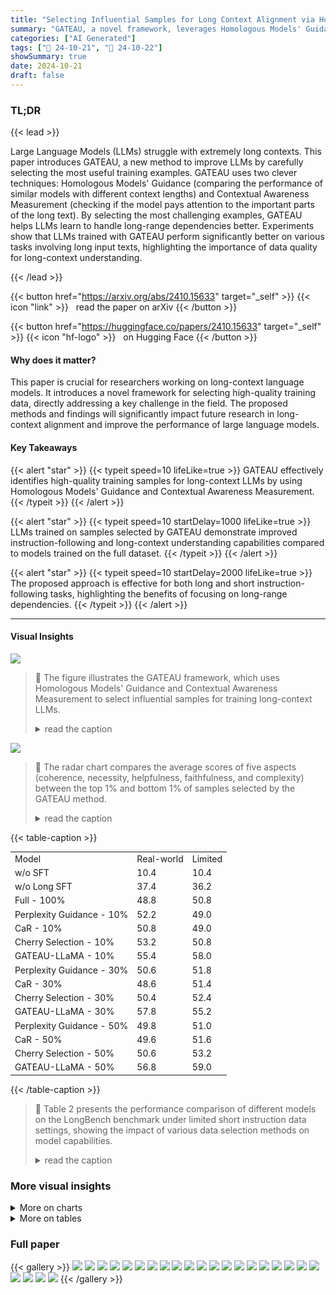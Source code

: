 ```yaml
---
title: "Selecting Influential Samples for Long Context Alignment via Homologous Models' Guidance and Contextual Awareness Measurement"
summary: "GATEAU, a novel framework, leverages Homologous Models' Guidance and Contextual Awareness Measurement to identify influential samples for enhanced long-context alignment in LLMs, boosting performance ..."
categories: ["AI Generated"]
tags: ["🔖 24-10-21", "🤗 24-10-22"]
showSummary: true
date: 2024-10-21
draft: false
---
```


### TL;DR


{{< lead >}}

Large Language Models (LLMs) struggle with extremely long contexts. This paper introduces GATEAU, a new method to improve LLMs by carefully selecting the most useful training examples.  GATEAU uses two clever techniques: Homologous Models' Guidance (comparing the performance of similar models with different context lengths) and Contextual Awareness Measurement (checking if the model pays attention to the important parts of the long text). By selecting the most challenging examples, GATEAU helps LLMs learn to handle long-range dependencies better. Experiments show that LLMs trained with GATEAU perform significantly better on various tasks involving long input texts, highlighting the importance of data quality for long-context understanding.

{{< /lead >}}


{{< button href="https://arxiv.org/abs/2410.15633" target="_self" >}}
{{< icon "link" >}} &nbsp; read the paper on arXiv
{{< /button >}}

{{< button href="https://huggingface.co/papers/2410.15633" target="_self" >}}
{{< icon "hf-logo" >}} &nbsp; on Hugging Face
{{< /button >}}

#### Why does it matter?
This paper is crucial for researchers working on long-context language models. It introduces a novel framework for selecting high-quality training data, directly addressing a key challenge in the field.  The proposed methods and findings will significantly impact future research in long-context alignment and improve the performance of large language models.
#### Key Takeaways

{{< alert "star" >}}
{{< typeit speed=10 lifeLike=true >}} GATEAU effectively identifies high-quality training samples for long-context LLMs by using Homologous Models' Guidance and Contextual Awareness Measurement. {{< /typeit >}}
{{< /alert >}}

{{< alert "star" >}}
{{< typeit speed=10 startDelay=1000 lifeLike=true >}} LLMs trained on samples selected by GATEAU demonstrate improved instruction-following and long-context understanding capabilities compared to models trained on the full dataset. {{< /typeit >}}
{{< /alert >}}

{{< alert "star" >}}
{{< typeit speed=10 startDelay=2000 lifeLike=true >}} The proposed approach is effective for both long and short instruction-following tasks, highlighting the benefits of focusing on long-range dependencies. {{< /typeit >}}
{{< /alert >}}

------
#### Visual Insights



![](figures/figures_3_0.png)

> 🔼 The figure illustrates the GATEAU framework, which uses Homologous Models' Guidance and Contextual Awareness Measurement to select influential samples for training long-context LLMs.
> <details>
> <summary>read the caption</summary>
> Figure 1: An overview of our framework GATEAU. Unlike directly training LLMs with the entire dataset, GATEAU first selects samples enriched with long-range dependency relations by using two proposed methods. Then it uses selected influential samples for training long-context LLMs.
> </details>





![](charts/charts_9_0.png)

> 🔼 The radar chart compares the average scores of five aspects (coherence, necessity, helpfulness, faithfulness, and complexity) between the top 1% and bottom 1% of samples selected by the GATEAU method.
> <details>
> <summary>read the caption</summary>
> Figure 3: The comparison between samples with top 1% and least 1% scored by our method.
> </details>





{{< table-caption >}}
<br><table id='4' style='font-size:14px'><tr><td>Model</td><td>Real-world</td><td>Limited</td></tr><tr><td>w/o SFT</td><td>10.4</td><td>10.4</td></tr><tr><td>w/o Long SFT</td><td>37.4</td><td>36.2</td></tr><tr><td>Full - 100%</td><td>48.8</td><td>50.8</td></tr><tr><td>Perplexity Guidance - 10%</td><td>52.2</td><td>49.0</td></tr><tr><td>CaR - 10%</td><td>50.8</td><td>49.0</td></tr><tr><td>Cherry Selection - 10%</td><td>53.2</td><td>50.8</td></tr><tr><td>GATEAU-LLaMA - 10%</td><td>55.4</td><td>58.0</td></tr><tr><td>Perplexity Guidance - 30%</td><td>50.6</td><td>51.8</td></tr><tr><td>CaR - 30%</td><td>48.6</td><td>51.4</td></tr><tr><td>Cherry Selection - 30%</td><td>50.4</td><td>52.4</td></tr><tr><td>GATEAU-LLaMA - 30%</td><td>57.8</td><td>55.2</td></tr><tr><td>Perplexity Guidance - 50%</td><td>49.8</td><td>51.0</td></tr><tr><td>CaR - 50%</td><td>49.6</td><td>51.6</td></tr><tr><td>Cherry Selection - 50%</td><td>50.6</td><td>53.2</td></tr><tr><td>GATEAU-LLaMA - 50%</td><td>56.8</td><td>59.0</td></tr></table>{{< /table-caption >}}

> 🔼 Table 2 presents the performance comparison of different models on the LongBench benchmark under limited short instruction data settings, showing the impact of various data selection methods on model capabilities.
> <details>
> <summary>read the caption</summary>
> Table 2: Results (%) on LongBench in Limited Short Instruction Data Settings.
> </details>



### More visual insights



<details>
<summary>More on charts
</summary>


![](charts/charts_10_0.png "🔼 Figure 4: Average score (%) under different context lengths on LongBench.")

> 🔼 The chart displays the average scores achieved by different models across various context lengths on the LongBench benchmark, comparing the performance of models trained with different amounts of data selected by the proposed method and baselines.
> <details>
> <summary>read the caption</summary>
> Figure 4: Average score (%) under different context lengths on LongBench.
> </details>


![](charts/charts_10_1.png "🔼 Figure 5: Human evaluation in two settings.")

> 🔼 The chart displays the results of a human evaluation comparing the performance of models trained with different percentages of the dataset in both real-world and limited short instruction data settings.
> <details>
> <summary>read the caption</summary>
> Figure 5: Human evaluation in two settings.
> </details>


![](charts/charts_22_0.png "🔼 Figure 6: Results (%) on LongBench-Chat with different hyperparameter α in Eq. (6).")

> 🔼 The bar chart displays the performance of the GATEAU-LLaMA-50% model on the LongBench-Chat benchmark across different values of the hyperparameter α in real-world and limited short instruction data settings.
> <details>
> <summary>read the caption</summary>
> Figure 6: Results (%) on LongBench-Chat with different hyperparameter α in Eq. (6).
> </details>


![](charts/charts_22_1.png "🔼 Figure 6: Results (%) on LongBench-Chat with different hyperparameter α in Eq. (6).")

> 🔼 The chart displays the performance of GATEAU-LLAMA-50% on LongBench-Chat under real-world and limited short instruction data settings with varying hyperparameter α values in equation 6.
> <details>
> <summary>read the caption</summary>
> Figure 6: Results (%) on LongBench-Chat with different hyperparameter α in Eq. (6).
> </details>


</details>



<details>
<summary>More on tables
</summary>


{{< table-caption >}}
<br><table id='4' style='font-size:14px'><tr><td>Model</td><td>Real-world</td><td>Limited</td></tr><tr><td>w/o SFT</td><td>34.6</td><td>34.6</td></tr><tr><td>w/o Long SFT</td><td>53.7</td><td>50.5</td></tr><tr><td>Full - 100%</td><td>54.3</td><td>47.7</td></tr><tr><td>Perplexity Guidance - 10%</td><td>56.1</td><td>50.9</td></tr><tr><td>CaR - 10%</td><td>54.9</td><td>49.9</td></tr><tr><td>Cherry Selection - 10%</td><td>56.8</td><td>47.6</td></tr><tr><td>GATEAU-LLaMA - 10%</td><td>58.6</td><td>53.4</td></tr><tr><td>Perplexity Guidance - 30%</td><td>55.0</td><td>50.2</td></tr><tr><td>CaR - 30%</td><td>54.3</td><td>48.6</td></tr><tr><td>Cherry Selection - 30%</td><td>54.3</td><td>45.8</td></tr><tr><td>GATEAU-LLaMA - 30%</td><td>58.8</td><td>52.9</td></tr><tr><td>Perplexity Guidance - 50%</td><td>55.9</td><td>49.2</td></tr><tr><td>CaR - 50%</td><td>54.7</td><td>51.2</td></tr><tr><td>Cherry Selection - 50%</td><td>56.3</td><td>49.6</td></tr><tr><td>GATEAU-LLaMA - 50%</td><td>57.3</td><td>54.2</td></tr></table>{{< /table-caption >}}
> 🔼 {{ table.description }}
> <details>
> <summary>read the caption</summary>
> {{ table.caption }}
> </details>


> Table 4 presents the performance of various models on the MT-Bench benchmark, comparing results in real-world and limited short instruction data settings.


{{< table-caption >}}
<table id='1' style='font-size:16px'><tr><td rowspan="2">Model</td><td colspan="3">LongBench</td><td>LongBench-Chat</td><td colspan="3">MT-Bench</td></tr><tr><td>Single-Doc QA</td><td>Multi-Doc QA</td><td>Summarization</td><td>Avg</td><td>First-turn</td><td>Second-turn</td><td>Avg</td></tr><tr><td colspan="8">Real-world Settings</td></tr><tr><td>GATEAU-LLaMA - 13B- 50%</td><td>40.2</td><td>27.1</td><td>25.7</td><td>61.4</td><td>66.8</td><td>55.3</td><td>61.1</td></tr><tr><td>-w/o Data Selection (i.e., Full - 100%)</td><td>33.6</td><td>16.7</td><td>24.4</td><td>59.4</td><td>66.0</td><td>54.1</td><td>59.6</td></tr><tr><td>GATEAU-LLaMA - 7B- 50%</td><td>38.9</td><td>25.8</td><td>25.5</td><td>56.8</td><td>64.1</td><td>50.4</td><td>57.3</td></tr><tr><td>-w/o Contextual Awareness Measurement</td><td>38.4</td><td>24.3</td><td>25.1</td><td>53.2</td><td>61.7</td><td>51.5</td><td>56.6</td></tr><tr><td>-w/o Homologous Models' Guidance</td><td>38.6</td><td>24.5</td><td>24.9</td><td>52.8</td><td>63.1</td><td>49.3</td><td>56.3</td></tr><tr><td>-w/o Data Selection (i.e., Full - 100%)</td><td>36.1</td><td>22.3</td><td>23.8</td><td>48.8</td><td>60.0</td><td>48.7</td><td>54.3</td></tr><tr><td colspan="8">Limited Short Instruction Data Settings</td></tr><tr><td>GATEAU-LLaMA - 13B- 50%</td><td>32.1</td><td>19.1</td><td>25.3</td><td>62.6</td><td>66.0</td><td>51.5</td><td>58.8</td></tr><tr><td>-w/o Data Selection (i.e., Full - 100%)</td><td>30.4</td><td>17.8</td><td>24.5</td><td>54.2</td><td>61.0</td><td>49.8</td><td>55.4</td></tr><tr><td>GATEAU-LLaMA - 7B - 50%</td><td>31.0</td><td>18.1</td><td>25.3</td><td>59.0</td><td>64.2</td><td>44.1</td><td>54.2</td></tr><tr><td>-w/o Contextual Awareness Measurement</td><td>28.5</td><td>17.5</td><td>24.7</td><td>53.2</td><td>61.3</td><td>42.4</td><td>51.8</td></tr><tr><td>-w/o Homologous Models' Guidance</td><td>28.7</td><td>17.3</td><td>24.6</td><td>54.4</td><td>56.1</td><td>45.0</td><td>50.6</td></tr><tr><td>-w/o Data Selection (i.e., Full - 100%)</td><td>27.2</td><td>16.1</td><td>24.5</td><td>50.8</td><td>54.5</td><td>40.9</td><td>47.7</td></tr></table>{{< /table-caption >}}
> 🔼 {{ table.description }}
> <details>
> <summary>read the caption</summary>
> {{ table.caption }}
> </details>


> Table 5 presents the ablation study and scalability test results, showing the impact of removing key components of GATEAU and the effect of scaling up the model size.


{{< table-caption >}}
<table id='1' style='font-size:14px'><tr><td>Dataset</td><td>ID</td><td>Source</td><td>Avg len</td><td>Auto Metric</td><td>Language</td><td>#data</td></tr><tr><td>Single-Document QA</td><td></td><td></td><td></td><td></td><td></td><td></td></tr><tr><td>NarrativeQA</td><td>1-1</td><td>Literature, Film</td><td>18,409</td><td>F1</td><td>English</td><td>200</td></tr><tr><td>Qasper</td><td>1-2</td><td>Science</td><td>3,619</td><td>F1</td><td>English</td><td>200</td></tr><tr><td>MultiFieldQA-en</td><td>1-3</td><td>Multi-field</td><td>4,559</td><td>F1</td><td>English</td><td>150</td></tr><tr><td>MultiFieldQA-zh</td><td>1-4</td><td>Multi-field</td><td>6,701</td><td>F1</td><td>Chinese</td><td>200</td></tr><tr><td>Multi-Document QA</td><td></td><td></td><td></td><td></td><td></td><td></td></tr><tr><td>HotpotQA</td><td>2-1</td><td>Wikipedia</td><td>9,151</td><td>F1</td><td>English</td><td>200</td></tr><tr><td>2WikiMultihopQA</td><td>2-2</td><td>Wikipedia</td><td>4,887</td><td>F1</td><td>English</td><td>200</td></tr><tr><td>MuSiQue</td><td>2-3</td><td>Wikipedia</td><td>11,214</td><td>F1</td><td>English</td><td>200</td></tr><tr><td>DuReader</td><td>2-4</td><td>Baidu Search</td><td>15,768</td><td>Rouge-L</td><td>Chinese</td><td>200</td></tr><tr><td>Summarization</td><td></td><td></td><td></td><td></td><td></td><td></td></tr><tr><td>GovReport</td><td>3-1</td><td>Government report</td><td>8,734</td><td>Rouge-L</td><td>English</td><td>200</td></tr><tr><td>QMSum</td><td>3-2</td><td>Meeting</td><td>10,614</td><td>Rouge-L</td><td>English</td><td>200</td></tr><tr><td>MultiNews</td><td>3-3</td><td>News</td><td>2,113</td><td>Rouge-L</td><td>English</td><td>200</td></tr><tr><td>VCSUM</td><td>3-4</td><td>Meeting</td><td>15,380</td><td>Rouge-L</td><td>Chinese</td><td>200</td></tr></table>{{< /table-caption >}}
> 🔼 {{ table.description }}
> <details>
> <summary>read the caption</summary>
> {{ table.caption }}
> </details>


> Table 1 presents the performance results of different models on the LongBench benchmark in real-world settings, comparing various data selection methods and their impact on instruction following and long context understanding.


{{< table-caption >}}
<table id='1' style='font-size:14px'><tr><td>Model</td><td>First-turn</td><td>Second-turn</td><td>Writing</td><td>Roleplay</td><td>Reasoning</td><td>Math</td><td>Coding</td><td>Extraction</td><td>STEM</td><td>Humanities</td></tr><tr><td colspan="11">Real-world Settings</td></tr><tr><td>w/o SFT</td><td>43.5</td><td>25.6</td><td>44.5</td><td>44.0</td><td>35.0</td><td>16.5</td><td>18.0</td><td>28.0</td><td>42.0</td><td>48.8</td></tr><tr><td>w/o Long SFT</td><td>60.0</td><td>47.4</td><td>73.8</td><td>72.0</td><td>44.0</td><td>22.0</td><td>25.5</td><td>42.5</td><td>63.0</td><td>86.5</td></tr><tr><td>Full - 100%</td><td>60.0</td><td>48.7</td><td>78.5</td><td>70.3</td><td>45.5</td><td>19.0</td><td>29.0</td><td>42.0</td><td>67.5</td><td>83.0</td></tr><tr><td>Perplexity Guidance - 10%</td><td>63.1</td><td>48.9</td><td>68.7</td><td>67.0</td><td>43.5</td><td>26.5</td><td>33.2</td><td>50.5</td><td>69.8</td><td>88.5</td></tr><tr><td>CaR - 10%</td><td>59.8</td><td>50.0</td><td>76.5</td><td>75.3</td><td>44.5</td><td>24.5</td><td>24.8</td><td>43.5</td><td>64.2</td><td>84.9</td></tr><tr><td>Cherry Selection - 10%</td><td>63.0</td><td>50.5</td><td>74.5</td><td>73.8</td><td>42.3</td><td>25.0</td><td>32.5</td><td>48.3</td><td>70.3</td><td>87.5</td></tr><tr><td>GATEAU-LLaMA - 10%</td><td>63.1</td><td>54.1</td><td>73.8</td><td>79.2</td><td>43.8</td><td>26.5</td><td>27.8</td><td>46.0</td><td>77.0</td><td>94.8</td></tr><tr><td>Perplexity Guidance - 30%</td><td>62.1</td><td>47.8</td><td>69.0</td><td>63.7</td><td>46.0</td><td>28.0</td><td>28.4</td><td>49.0</td><td>72.5</td><td>82.2</td></tr><tr><td>CaR - 30%</td><td>60.0</td><td>48.6</td><td>79.3</td><td>77.0</td><td>38.5</td><td>21.0</td><td>19.8</td><td>44.0</td><td>71.9</td><td>83.0</td></tr><tr><td>Cherry Selection - 30%</td><td>61.6</td><td>47.0</td><td>68.2</td><td>71.5</td><td>39.8</td><td>22.0</td><td>26.3</td><td>50.8</td><td>69.3</td><td>88.4</td></tr><tr><td>GATEAU-LLaMA - 30%</td><td>64.1</td><td>50.4</td><td>78.0</td><td>73.5</td><td>42.0</td><td>24.5</td><td>29.5</td><td>46.8</td><td>73.8</td><td>92.1</td></tr><tr><td>Perplexity Guidance - 50%</td><td>62.3</td><td>49.6</td><td>79.0</td><td>71.0</td><td>47.3</td><td>24.5</td><td>28.0</td><td>42.0</td><td>69.5</td><td>86.3</td></tr><tr><td>CaR - 50%</td><td>61.6</td><td>47.9</td><td>74.0</td><td>77.3</td><td>39.0</td><td>21.5</td><td>24.5</td><td>42.0</td><td>67.8</td><td>91.8</td></tr><tr><td>Cherry Selection - 50%</td><td>62.9</td><td>49.6</td><td>77.8</td><td>76.2</td><td>48.3</td><td>22.5</td><td>30.5</td><td>35.8</td><td>68.2</td><td>91.5</td></tr><tr><td>GATEAU-LLaMA - 50%</td><td>64.1</td><td>50.4</td><td>78.0</td><td>73.5</td><td>42.0</td><td>24.5</td><td>29.5</td><td>46.8</td><td>73.8</td><td>92.1</td></tr><tr><td colspan="11">Limited Short Instruction Data Settings</td></tr><tr><td>w/o SFT</td><td>43.5</td><td>25.6</td><td>44.5</td><td>44.0</td><td>35.0</td><td>16.5</td><td>18.0</td><td>28.0</td><td>42.0</td><td>48.8</td></tr><tr><td>w/o Long SFT</td><td>56.4</td><td>44.5</td><td>66.3</td><td>65.8</td><td>46.5</td><td>21.0</td><td>23.5</td><td>38.3</td><td>63.5</td><td>79.1</td></tr><tr><td>Full - 100%</td><td>54.5</td><td>40.9</td><td>65.8</td><td>56.0</td><td>35.5</td><td>21.0</td><td>23.5</td><td>34.0</td><td>67.5</td><td>78.3</td></tr><tr><td>Perplexity Guidance - 10%</td><td>61.9</td><td>39.5</td><td>73.8</td><td>61.8</td><td>39.3</td><td>27.5</td><td>29.1</td><td>47.1</td><td>58.5</td><td>72.3</td></tr><tr><td>CaR - 10%</td><td>59.3</td><td>40.3</td><td>66.5</td><td>64.3</td><td>49.3</td><td>21.5</td><td>26.3</td><td>28.8</td><td>62.0</td><td>80.5</td></tr><tr><td>Cherry Selection - 10%</td><td>53.0</td><td>42.3</td><td>56.8</td><td>72.3</td><td>39.5</td><td>17.0</td><td>26.5</td><td>34.8</td><td>59.3</td><td>75.3</td></tr><tr><td>GATEAU-LLaMA - 10%</td><td>62.2</td><td>44.6</td><td>69.9</td><td>67.5</td><td>39.8</td><td>24.0</td><td>27.5</td><td>50.7</td><td>66.3</td><td>83.0</td></tr><tr><td>Perplexity Guidance - 30%</td><td>58.9</td><td>41.4</td><td>69.4</td><td>68.0</td><td>37.0</td><td>28.5</td><td>28.9</td><td>47.8</td><td>57.8</td><td>64.8</td></tr><tr><td>CaR - 30%</td><td>52.8</td><td>44.3</td><td>67.0</td><td>66.5</td><td>37.3</td><td>25.0</td><td>24.8</td><td>28.5</td><td>68.5</td><td>71.0</td></tr><tr><td>Cherry Selection - 30%</td><td>54.8</td><td>36.6</td><td>67.5</td><td>57.5</td><td>34.0</td><td>19.5</td><td>20.4</td><td>35.5</td><td>63.5</td><td>69.7</td></tr><tr><td>GATEAU-LLaMA - 30%</td><td>62.0</td><td>43.7</td><td>62.0</td><td>65.7</td><td>45.4</td><td>27.5</td><td>31.7</td><td>41.7</td><td>71.7</td><td>72.0</td></tr><tr><td>Perplexity Guidance - 50%</td><td>57.6</td><td>40.9</td><td>59.5</td><td>74.5</td><td>41.0</td><td>25.0</td><td>26.0</td><td>37.3</td><td>55.3</td><td>75.3</td></tr><tr><td>CaR - 50%</td><td>58.3</td><td>44.1</td><td>70.0</td><td>67.2</td><td>43.3</td><td>25.5</td><td>30.5</td><td>28.5</td><td>71.5</td><td>73.5</td></tr><tr><td>Cherry Selection - 50%</td><td>57.7</td><td>41.4</td><td>70.0</td><td>63.2</td><td>37.5</td><td>18.3</td><td>26.3</td><td>43.9</td><td>61.1</td><td>76.5</td></tr><tr><td>GATEAU-LLaMA - 50%</td><td>64.2</td><td>44.1</td><td>61.5</td><td>67.0</td><td>46.3</td><td>28.0</td><td>31.4</td><td>47.0</td><td>65.8</td><td>84.3</td></tr></table>{{< /table-caption >}}
> 🔼 {{ table.description }}
> <details>
> <summary>read the caption</summary>
> {{ table.caption }}
> </details>


> Table 7 presents a detailed breakdown of the MT-Bench results, showing the performance of various models across different tasks and settings.


{{< table-caption >}}
<table id='1' style='font-size:14px'><tr><td rowspan="2">Model</td><td colspan="3">LongBench</td><td>LongBench-Chat</td><td colspan="3">MT-Bench</td></tr><tr><td>Single-Doc QA</td><td>Multi-Doc QA</td><td>Summarization</td><td>Avg</td><td>First-turn</td><td>Second-turn</td><td>Avg</td></tr><tr><td colspan="8">Real-world Settings</td></tr><tr><td>GATEAU-LLaMA - 50%</td><td>38.9</td><td>25.8</td><td>25.5</td><td>56.8</td><td>64.1</td><td>50.4</td><td>57.3</td></tr><tr><td>-w/o Extended Context Windows</td><td>38.1</td><td>25.4</td><td>25.6</td><td>55.8</td><td>63.7</td><td>50.6</td><td>57.1</td></tr><tr><td>-w/o Norm in Eq. (2)</td><td>37.5</td><td>24.1</td><td>25.3</td><td>56.2</td><td>64.1</td><td>50.4</td><td>57.3</td></tr><tr><td>Homologous Model's Guidance</td><td>38.4</td><td>24.3</td><td>25.1</td><td>53.2</td><td>61.7</td><td>51.5</td><td>56.6</td></tr><tr><td>Perplexity Guidance</td><td>37.9</td><td>23.4</td><td>25.4</td><td>49.8</td><td>62.3</td><td>49.6</td><td>55.9</td></tr><tr><td>Non-Homologous Model's Guidance</td><td>37.2</td><td>23.2</td><td>24.8</td><td>48.2</td><td>59.2</td><td>49.3</td><td>54.3</td></tr><tr><td colspan="8">Limited Short Instruction Data Settings</td></tr><tr><td>GATEAU-LLaMA - 50%</td><td>31.0</td><td>18.1</td><td>25.3</td><td>59.0</td><td>64.2</td><td>44.1</td><td>54.2</td></tr><tr><td>-w/o Extended Context Windows</td><td>29.2</td><td>18.8</td><td>25.2</td><td>57.6</td><td>60.2</td><td>44.0</td><td>52.1</td></tr><tr><td>-w/⌀ Norm in Eq. (2)</td><td>29.7</td><td>18.7</td><td>24.9</td><td>55.2</td><td>62.0</td><td>40.1</td><td>51.1</td></tr><tr><td>Homologous Model's Guidance</td><td>28.5</td><td>17.5</td><td>24.7</td><td>53.2</td><td>61.3</td><td>42.4</td><td>51.8</td></tr><tr><td>Perplexity Guidance</td><td>28.3</td><td>16.8</td><td>24.7</td><td>51.0</td><td>57.6</td><td>40.9</td><td>49.2</td></tr><tr><td>Non-Homologous Model's Guidance</td><td>28.7</td><td>16.8</td><td>24.8</td><td>50.2</td><td>60.1</td><td>40.3</td><td>50.2</td></tr></table>{{< /table-caption >}}
> 🔼 {{ table.description }}
> <details>
> <summary>read the caption</summary>
> {{ table.caption }}
> </details>


> Table 8 presents the ablation study results on three benchmarks to further explore the impact of the Homologous Model's Guidance.


</details>


### Full paper

{{< gallery >}}
<img src="paper_images/1.png" class="grid-w50 md:grid-w33 xl:grid-w25" />
<img src="paper_images/2.png" class="grid-w50 md:grid-w33 xl:grid-w25" />
<img src="paper_images/3.png" class="grid-w50 md:grid-w33 xl:grid-w25" />
<img src="paper_images/4.png" class="grid-w50 md:grid-w33 xl:grid-w25" />
<img src="paper_images/5.png" class="grid-w50 md:grid-w33 xl:grid-w25" />
<img src="paper_images/6.png" class="grid-w50 md:grid-w33 xl:grid-w25" />
<img src="paper_images/7.png" class="grid-w50 md:grid-w33 xl:grid-w25" />
<img src="paper_images/8.png" class="grid-w50 md:grid-w33 xl:grid-w25" />
<img src="paper_images/9.png" class="grid-w50 md:grid-w33 xl:grid-w25" />
<img src="paper_images/10.png" class="grid-w50 md:grid-w33 xl:grid-w25" />
<img src="paper_images/11.png" class="grid-w50 md:grid-w33 xl:grid-w25" />
<img src="paper_images/12.png" class="grid-w50 md:grid-w33 xl:grid-w25" />
<img src="paper_images/13.png" class="grid-w50 md:grid-w33 xl:grid-w25" />
<img src="paper_images/14.png" class="grid-w50 md:grid-w33 xl:grid-w25" />
<img src="paper_images/15.png" class="grid-w50 md:grid-w33 xl:grid-w25" />
<img src="paper_images/16.png" class="grid-w50 md:grid-w33 xl:grid-w25" />
<img src="paper_images/17.png" class="grid-w50 md:grid-w33 xl:grid-w25" />
<img src="paper_images/18.png" class="grid-w50 md:grid-w33 xl:grid-w25" />
<img src="paper_images/19.png" class="grid-w50 md:grid-w33 xl:grid-w25" />
<img src="paper_images/20.png" class="grid-w50 md:grid-w33 xl:grid-w25" />
<img src="paper_images/21.png" class="grid-w50 md:grid-w33 xl:grid-w25" />
<img src="paper_images/22.png" class="grid-w50 md:grid-w33 xl:grid-w25" />
<img src="paper_images/23.png" class="grid-w50 md:grid-w33 xl:grid-w25" />
<img src="paper_images/24.png" class="grid-w50 md:grid-w33 xl:grid-w25" />
{{< /gallery >}}